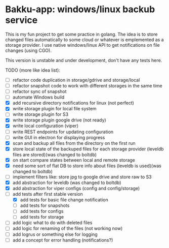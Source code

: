 # Bakku-app: windows/linux backub service

This is my fun project to get some practice in golang. The idea is to store changed files automatically to some cloud or whatever is emplemented as a storage provider. I use native windows/linux API to get notifications on file changes (using CGO).

This version is unstable and under development, don't have any tests here.

TODO (more like idea list):
- [ ] refactor code duplication in storage/gdrive and storage/local
- [ ] refactor snapshot code to work with different storages in the same time
- [ ] refactor sync of snapshot
- [ ] automate Windows build
- [x] add recursive directory notifications for linux (not perfect)
- [x] write storage plugin for local file system
- [ ] write storage plugin for S3
- [x] write storage plugin google drive (not ready)
- [x] write local configuration (viper)
- [ ] write REST endpoints for updating configuration
- [ ] write GUI in electron for displaying progress
- [x] scan and backup all files from the directory on the first run
- [x] store local state of the backuped files for each storage provider (leveldb files are stored)(was changed to boltdb)
- [x] on start compare states between local and remote storage
- [x] need some sort of flat DB to store info about files (leveldb is used)(was changed to boltdb)
- [ ] implement filters like: store jpg to google drive and store raw to S3
- [x] add abstraction for leveldb (was changed to boltdb)
- [x] add abstraction for viper configs (config and config/storage)
- [ ] add tests after first stable version
    - [x] add tests for basic file change notification
    - [ ] add tests for snapshots
    - [ ] add tests for configs
    - [ ] add tests for storage
- [ ] add logic what to do with deleted files
- [ ] add logic for renaming of the files (not working now)
- [ ] add logrus or something else for logging
- [ ] add a concept for error handling (notifications?)
